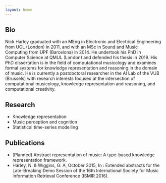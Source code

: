 ```yaml
---
layout: home
---
```



## Bio 

Nick Harley graduated with an MEng in Electronic and Electrical Engineering from UCL (London) in 2011, and with an MSc in Sound and Music Computing from UPF (Barcelona) in 2014. He undertook his PhD in Computer Science at QMUL (London) and defended his thesis in 2019. His PhD dissertation is in the field of computational musicology and examines formal systems for knowledge representation and reasoning in the domain of music. He is currently a postdoctoral researcher in the AI Lab of the VUB (Brussels) with research interests focused at the intersection of computational musicology, knowledge representation and reasoning, and computational creativity.

## Research 

- Knowledge representation
- Music perception and cognition
- Statistical time-series modelling 

## Publications 

- (Planned) Abstract representation of music: A type-based knowledge representation framework.
- Harley, N. & Wiggins, G. A, October 2015, In : Extended abstracts for the Late-Breaking Demo Session of the 16th International Society for Music Information Retrieval Conference (ISMIR 2016).

